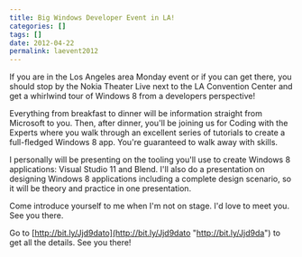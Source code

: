 ```yaml
---
title: Big Windows Developer Event in LA!
categories: []
tags: []
date: 2012-04-22
permalink: laevent2012
---
```


If you are in the Los Angeles area Monday event or if you can get there, you should stop by the Nokia Theater Live next to the LA Convention Center and get a whirlwind tour of Windows 8 from a developers perspective!
<!-- xmore -->

Everything from breakfast to dinner will be information straight from Microsoft to you. Then, after dinner, you'll be joining us for Coding with the Experts where you walk through an excellent series of tutorials to create a full-fledged Windows 8 app. You're guaranteed to walk away with skills.

I personally will be presenting on the tooling you'll use to create Windows 8 applications: Visual Studio 11 and Blend. I'll also do a presentation on designing Windows 8 applications including a complete design scenario, so it will be theory and practice in one presentation.

Come introduce yourself to me when I'm not on stage. I'd love to meet you. See you there.

Go to [http://bit.ly/Jjd9dato](http://bit.ly/Jjd9dato "http://bit.ly/Jjd9da") to get all the details. See you there!
